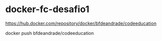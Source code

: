 # docker-fc-desafio1
https://hub.docker.com/repository/docker/bfdeandrade/codeeducation


docker push bfdeandrade/codeeducation
